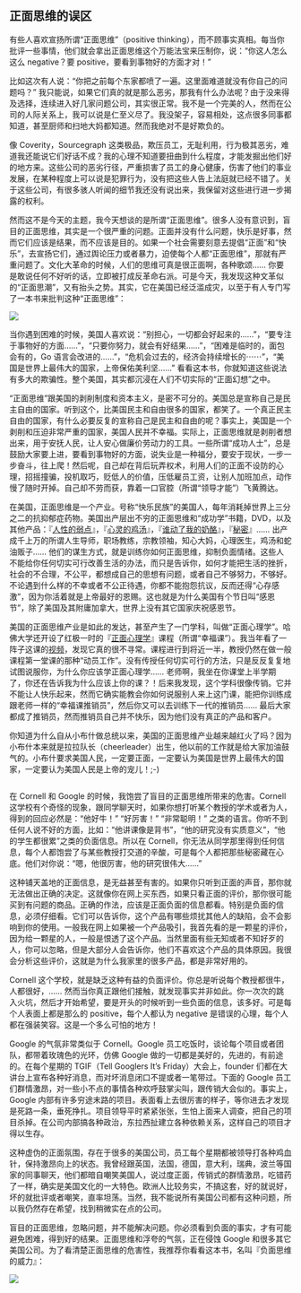 <div class="inner">
<h2>正面思维的误区</h2>
<p>有些人喜欢宣扬所谓“正面思维”（positive thinking），而不顾事实真相。每当你批评一些事情，他们就会拿出正面思维这个万能法宝来压制你，说：“你这人怎么这么 negative？要 positive，要看到事物好的方面才对！”</p>
<p>比如这次有人说：“你把之前每个东家都喷了一遍。这里面难道就没有你自己的问题吗？” 我只能说，如果它们真的就是那么恶劣，那我有什么办法呢？由于没来得及选择，连续进入好几家问题公司，其实很正常。我不是一个完美的人，然而在公司的人际关系上，我可以说是仁至义尽了。我没架子，容易相处，这点很多同事都知道，甚至厨师和扫地大妈都知道。然而我绝对不是好欺负的。</p>
<p>像 Coverity，Sourcegraph 这类极品，欺压员工，无耻利用，行为极其恶劣，难道我还能说它们好话不成？我的心理不知道要扭曲到什么程度，才能发掘出他们好的地方来。这些公司的恶劣行径，严重损害了员工的身心健康，伤害了他们的事业发展，在某种程度上可以说是犯罪行为，没有把这些人告上法庭就已经不错了。关于这些公司，有很多骇人听闻的细节我还没有说出来，我保留对这些进行进一步揭露的权利。</p>
<p>然而这不是今天的主题，我今天想谈的是所谓“正面思维”。很多人没有意识到，盲目的正面思维，其实是一个很严重的问题。正面并没有什么问题，快乐是好事，然而它们应该是结果，而不应该是目的。如果一个社会需要刻意去提倡“正面”和“快乐”，去宣扬它们，通过舆论压力或者暴力，迫使每个人都“正面思维”，那就有严重问题了。文化大革命的时候，人们的思维可真是很正面啊，各种歌颂…… 你要是敢说任何不好听的话，立即被打成反革命右派。可是今天，我发现这种文革似的“正面思潮”，又有抬头之势。其实，它在美国已经泛滥成灾，以至于有人专门写了一本书来批判这种“正面思维”：</p>
<p><a href="https://www.amazon.com/Bright-sided-Relentless-Promotion-Positive-Undermined-ebook/dp/B002SKDGQ0">
<img src="http://upload-images.jianshu.io/upload_images/68562-28fd151402f7b345.png?imageMogr2/auto-orient/strip%7CimageView2/2/w/200" /></a></p>
<p>当你遇到困难的时候，美国人喜欢说：“别担心，一切都会好起来的……”，“要专注于事物好的方面……”，“只要你努力，就会有好结果……”，“困难是临时的，面包会有的，Go 语言会改进的……”，“危机会过去的，经济会持续增长的⋯⋯”，“美国是世界上最伟大的国家，上帝保佑美利坚……” 看看这本书，你就知道这些说法有多大的欺骗性。整个美国，其实都沉浸在人们不切实际的“正面幻想”之中。</p>
<p>“正面思维”跟美国的剥削制度和资本主义，是密不可分的。美国总是宣称自己是民主自由的国家。听到这个，比美国民主和自由很多的国家，都笑了。一个真正民主自由的国家，有什么必要反复的宣称自己是民主和自由的呢？事实上，美国是一个剥削和压迫非常严重的国家，美国人民并不幸福。实际上，正面思维就是剥削者想出来，用于安抚人民，让人安心做廉价劳动力的工具。一些所谓“成功人士”，总是鼓励大家要上进，要看到事物好的方面，说失业是一种福分，要安于现状，一步一步奋斗，往上爬！然后呢，自己却在背后玩弄权术，利用人们的正面不设防的心理，招摇撞骗，投机取巧，贬低人的价值，压低雇员工资，让别人加班加点，动作慢了随时开掉。自己却不劳而获，靠着一口官腔（所谓“领导才能”）飞黄腾达。</p>
<p>在美国，正面思维是一个产业。号称“快乐民族”的美国人，每年消耗掉世界上三分之二的抗抑郁症药物。美国出产层出不穷的正面思维和“成功学”书籍，DVD，以及其他产品：『<a href="https://en.wikipedia.org/wiki/How_to_Win_Friends_and_Influence_People">人性的弱点</a>』，『<a href="https://en.wikipedia.org/wiki/Chicken_Soup_for_the_Soul">心灵的鸡汤</a>』，『<a href="https://en.wikipedia.org/wiki/Who_Moved_My_Cheese%3F">谁动了我的奶酪</a>』，『<a href="https://en.wikipedia.org/wiki/The_Secret_(book)">秘密</a>』…… 出产成千上万的所谓人生导师，职场教练，宗教领袖，知心大妈，心理医生，鸡汤和蛇油贩子…… 他们的谋生方式，就是训练你如何正面思维，抑制负面情绪。这些人不能给你任何切实可行改善生活的办法，而只是告诉你，如何才能把生活的挫折，社会的不合理，不公平，都想成自己的思想有问题，或者自己不够努力，不够好。不论遇到什么样的不幸或者不公正待遇，你都不能抱怨抗议，反而还得“心存感激”，因为你活着就是上帝最好的恩赐。这也就是为什么美国有个节日叫“感恩节”，除了美国及其附庸加拿大，世界上没有其它国家庆祝感恩节。</p>
<p>美国的正面思维产业是如此的发达，甚至产生了一门学科，叫做“正面心理学”。哈佛大学还开设了红极一时的『<a href="https://positivepsychologyprogram.com/harvard-positive-psychology-course-1504">正面心理学</a>』课程（所谓“幸福课”）。我当年看了一阵子这课的<a href="https://www.youtube.com/watch?v=K8qpn6kNfPc&amp;list=PL28D16304BA57DD7E">视频</a>，发现它真的很不寻常。课程进行到将近一半，教授仍然在做一般课程第一堂课的那种“动员工作”。没有传授任何切实可行的方法，只是反反复复地试图说服你，为什么你应该学正面心理学…… 老师啊，我坐在你课堂上半学期了，你还在告诉我为什么应该上你的课？！后来我发现，这个学科很像传销。它并不能让人快乐起来，然而它确实能教会你如何说服别人来上这门课，能把你训练成跟老师一样的“幸福课推销员”，然后你又可以去训练下一代的推销员…… 最后大家都成了推销员，然而推销员自己并不快乐，因为他们没有真正的产品和客户。</p>
<p>你知道为什么自从小布什做总统以来，美国的正面思维产业越来越红火了吗？因为小布什本来就是拉拉队长（cheerleader）出生，他以前的工作就是给大家加油鼓气的。小布什要求美国人民，一定要正面，一定要认为美国是世界上最伟大的国家，一定要认为美国人民是上帝的宠儿！;-)</p>
<p><img src="http://upload-images.jianshu.io/upload_images/68562-8c0c6feb3e7cffc8.jpg?imageMogr2/auto-orient/strip%7CimageView2/2/w/300" alt="" /></p>
<p>在 Cornell 和 Google 的时候，我饱尝了盲目的正面思维所带来的危害。Cornell 这学校有个奇怪的现象，跟同学聊天时，如果你想打听某个教授的学术或者为人，得到的回应必然是：“他好牛！” “好厉害！” “非常聪明！” 之类的语言。你听不到任何人说不好的方面，比如：“他讲课像是背书”，“他的研究没有实质意义”，“他的学生都很累”之类的负面信息。所以在 Cornell，你无法从同学那里得到任何信息，每个人都饱尝了与某些教授打交道的辛酸，可是每个人都把那些秘密藏在心底。他们对你说：“嗯，他很厉害，他的研究很伟大……”</p>
<p>这种铺天盖地的正面信息，是无益甚至有害的。如果你只听到正面的声音，那你就无法做出正确的决定。这就像你在网上买东西，如果只看正面的评价，那你很可能买到有问题的商品。正确的作法，应该是正面负面的信息都看。特别是负面的信息，必须仔细看。它们可以告诉你，这个产品有哪些烦扰其他人的缺陷，会不会影响到你的使用。一般我在网上如果被一个产品吸引，我首先看的是一颗星的评价，因为给一颗星的人，一般是恨透了这个产品。当然里面有些无知或者不知好歹的人，你可以忽略，但是大部分人会告诉你，他们不喜欢这个产品的具体原因。我很会分析这些评价，这就是为什么我家里的很多产品，都是非常好用的。</p>
<p>Cornell 这个学校，就是缺乏这种有益的负面评价。你总是听说每个教授都很牛，人都很好，…… 然而当你真正跟他们接触，就发现事实并非如此。你一次次的跳入火坑，然后才开始希望，要是开头的时候听到一些负面的信息，该多好。可是每个人表面上都是那么的 positive，每个人都认为 negative 是错误的心理，每个人都在强装笑容。这是一个多么可怕的地方！</p>
<p>Google 的气氛非常类似于 Cornell。Google 员工吃饭时，谈论每个项目或者团队，都带着玫瑰色的光环，仿佛 Google 做的一切都是美好的，先进的，有前途的。在每个星期的 TGIF（Tell Googlers It’s Friday）大会上，founder 们都在大讲台上宣布各种好消息，而对坏消息闭口不提或者一笔带过。下面的 Google 员工们群情激昂，对一些小不点的事情各种欢呼鼓掌尖叫，跟传销大会似的。事实上，Google 内部有许多穷途末路的项目。表面看上去很厉害的样子，等你进去才发现是死路一条，垂死挣扎。项目领导平时紧紧张张，生怕上面来人调查，把自己的项目杀掉。在公司内部搞各种政治，东拉西扯建立各种依赖关系，这样自己的项目才得以生存。</p>
<p>这种虚伪的正面氛围，存在于很多的美国公司，员工每个星期都被领导打各种鸡血针，保持激昂向上的状态。我曾经跟英国，法国，德国，意大利，瑞典，波兰等国家的同事聊天，他们都暗自嘲笑美国人，说过度正面，传销式的群情激昂，吃错药了一样，确实是美国文化的一大特色。欧洲人比较务实，不搞这套，好的就说好，坏的就批评或者嘲笑，直率坦荡。当然，我不能说所有美国公司都有这种问题，所以我仍然存在希望，找到稍微实在点的公司。</p>
<p>盲目的正面思维，忽略问题，并不能解决问题。你必须看到负面的事实，才有可能避免困难，得到好的结果。正面思维和浮夸的气氛，正在侵蚀 Google 和很多其它美国公司。为了看清楚正面思维的危害性，我推荐你看看这本书，名叫『负面思维的威力』：</p>
<p><a href="http://www.amazon.com/Power-Negative-Thinking-Unconventional-Achieving/dp/054402771X">
<img src="http://upload-images.jianshu.io/upload_images/68562-f879b3a439066457.png?imageMogr2/auto-orient/strip%7CimageView2/2/w/200" /></a></p>
</div>
<!--
<div class="ad-banner" style="margin-top: 5px">
<script async src="//pagead2.googlesyndication.com/pagead/js/adsbygoogle.js"></script>
<ins class="adsbygoogle"
                    style="display:inline-block;width:100%;height:90px"
                    data-ad-client="ca-pub-1331524016319584"
                    data-ad-slot="6657867155"></ins>
<script>(adsbygoogle = window.adsbygoogle || []).push({});</script>
</div>
        -->
<script data-ad-client="ca-pub-1331524016319584" async
            src="https://pagead2.googlesyndication.com/pagead/js/adsbygoogle.js">
</script>
    